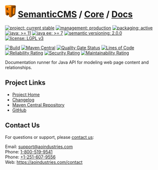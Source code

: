 # [<img src="ao-logo.png" alt="AO Logo" width="35" height="40">](https://github.com/ao-apps) [SemanticCMS](https://github.com/ao-apps/semanticcms) / [Core](https://github.com/ao-apps/semanticcms-core) / [Docs](https://github.com/ao-apps/semanticcms-core-docs)

[![project: current stable](https://semanticcms.com/ao-badges/project-current-stable.svg)](https://aoindustries.com/life-cycle#project-current-stable)
[![management: production](https://semanticcms.com/ao-badges/management-production.svg)](https://aoindustries.com/life-cycle#management-production)
[![packaging: active](https://semanticcms.com/ao-badges/packaging-active.svg)](https://aoindustries.com/life-cycle#packaging-active)  
[![java: &gt;= 11](https://semanticcms.com/ao-badges/java-11.svg)](https://docs.oracle.com/en/java/javase/11/docs/api/)
[![java ee: &gt;= 7](https://semanticcms.com/ao-badges/javaee-7.svg)](https://docs.oracle.com/javaee/7/api/)
[![semantic versioning: 2.0.0](https://semanticcms.com/ao-badges/semver-2.0.0.svg)](http://semver.org/spec/v2.0.0.html)
[![license: LGPL v3](https://semanticcms.com/ao-badges/license-lgpl-3.0.svg)](https://www.gnu.org/licenses/lgpl-3.0)

[![Build](https://github.com/ao-apps/semanticcms-core-docs/workflows/Build/badge.svg?branch=master)](https://github.com/ao-apps/semanticcms-core-docs/actions?query=workflow%3ABuild)
[![Maven Central](https://maven-badges.herokuapp.com/maven-central/com.semanticcms/semanticcms-core-docs/badge.svg)](https://maven-badges.herokuapp.com/maven-central/com.semanticcms/semanticcms-core-docs)
[![Quality Gate Status](https://sonarcloud.io/api/project_badges/measure?branch=master&project=com.semanticcms%3Asemanticcms-core-docs&metric=alert_status)](https://sonarcloud.io/dashboard?branch=master&id=com.semanticcms%3Asemanticcms-core-docs)
[![Lines of Code](https://sonarcloud.io/api/project_badges/measure?branch=master&project=com.semanticcms%3Asemanticcms-core-docs&metric=ncloc)](https://sonarcloud.io/component_measures?branch=master&id=com.semanticcms%3Asemanticcms-core-docs&metric=ncloc)  
[![Reliability Rating](https://sonarcloud.io/api/project_badges/measure?branch=master&project=com.semanticcms%3Asemanticcms-core-docs&metric=reliability_rating)](https://sonarcloud.io/component_measures?branch=master&id=com.semanticcms%3Asemanticcms-core-docs&metric=Reliability)
[![Security Rating](https://sonarcloud.io/api/project_badges/measure?branch=master&project=com.semanticcms%3Asemanticcms-core-docs&metric=security_rating)](https://sonarcloud.io/component_measures?branch=master&id=com.semanticcms%3Asemanticcms-core-docs&metric=Security)
[![Maintainability Rating](https://sonarcloud.io/api/project_badges/measure?branch=master&project=com.semanticcms%3Asemanticcms-core-docs&metric=sqale_rating)](https://sonarcloud.io/component_measures?branch=master&id=com.semanticcms%3Asemanticcms-core-docs&metric=Maintainability)

Documentation runner for Java API for modeling web page content and relationships.

## Project Links
* [Project Home](https://semanticcms.com/core/docs/)
* [Changelog](https://semanticcms.com/core/docs/changelog)
* [Maven Central Repository](https://search.maven.org/artifact/com.semanticcms/semanticcms-core-docs)
* [GitHub](https://github.com/ao-apps/semanticcms-core-docs)

## Contact Us
For questions or support, please [contact us](https://aoindustries.com/contact):

Email: [support@aoindustries.com](mailto:support@aoindustries.com)  
Phone: [1-800-519-9541](tel:1-800-519-9541)  
Phone: [+1-251-607-9556](tel:+1-251-607-9556)  
Web: https://aoindustries.com/contact
